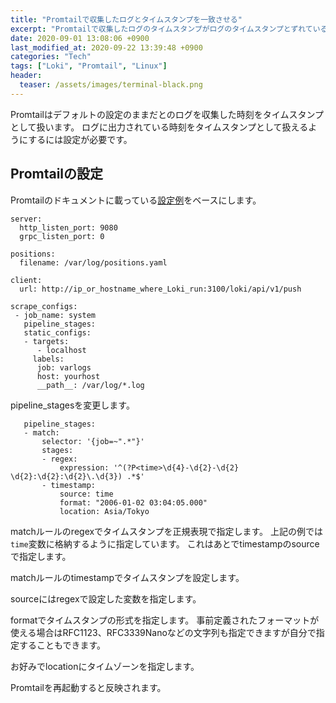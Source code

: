 ```yaml
---
title: "Promtailで収集したログとタイムスタンプを一致させる"
excerpt: "Promtailで収集したログのタイムスタンプがログのタイムスタンプとずれているときの対処"
date: 2020-09-01 13:08:06 +0900
last_modified_at: 2020-09-22 13:39:48 +0900
categories: "Tech"
tags: ["Loki", "Promtail", "Linux"]
header:
  teaser: /assets/images/terminal-black.png
---
```


Promtailはデフォルトの設定のままだとのログを収集した時刻をタイムスタンプとして扱います。
ログに出力されている時刻をタイムスタンプとして扱えるようにするには設定が必要です。

## Promtailの設定

Promtailのドキュメントに載っている[設定例][promtail-config-example]をベースにします。

```
server:
  http_listen_port: 9080
  grpc_listen_port: 0

positions:
  filename: /var/log/positions.yaml

client:
  url: http://ip_or_hostname_where_Loki_run:3100/loki/api/v1/push

scrape_configs:
 - job_name: system
   pipeline_stages:
   static_configs:
   - targets:
      - localhost
     labels:
      job: varlogs
      host: yourhost
      __path__: /var/log/*.log
```

pipeline\_stagesを変更します。

```
   pipeline_stages:
   - match:
       selector: '{job=~".*"}'
       stages:
       - regex:
           expression: '^(?P<time>\d{4}-\d{2}-\d{2} \d{2}:\d{2}:\d{2}\.\d{3}) .*$'
       - timestamp:
           source: time
           format: "2006-01-02 03:04:05.000"
           location: Asia/Tokyo
```

matchルールのregexでタイムスタンプを正規表現で指定します。
上記の例では`time`変数に格納するように指定しています。
これはあとでtimestampのsourceで指定します。

matchルールのtimestampでタイムスタンプを設定します。

sourceにはregexで設定した変数を指定します。

formatでタイムスタンプの形式を指定します。
事前定義されたフォーマットが使える場合はRFC1123、RFC3339Nanoなどの文字列も指定できますが自分で指定することもできます。

お好みでlocationにタイムゾーンを指定します。

Promtailを再起動すると反映されます。

[promtail-config-example]: https://github.com/grafana/loki/blob/v1.5.0/docs/clients/promtail/configuration.md#example-static-config-without-targets

